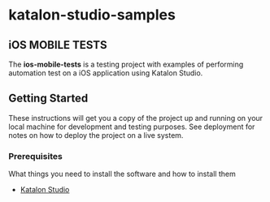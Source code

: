 # katalon-studio-samples
## iOS MOBILE TESTS
The **ios-mobile-tests** is a testing project with examples of performing automation test on a iOS application using Katalon Studio.

## Getting Started

These instructions will get you a copy of the project up and running on your local machine for development and testing purposes. See deployment for notes on how to deploy the project on a live system.

### Prerequisites

What things you need to install the software and how to install them

- [Katalon Studio](https://www.katalon.com/)
